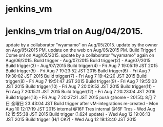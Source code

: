 # jenkins_vm
# jenkins_vm trial on Aug/04/2015.
update by a collaborator "wyamamo" on Aug/05/2015.
update by the owner on Aug/05/2015 PM.
update on the web on Aug/05/2015 PM.
Build Trigger! Come on! on Aug/05/2015.
update by a collaborator "wyamamo" again on Aug/06/2015.
Build trigger - Aug/07/2015
Build trigger(2) - Aug/07/2015
Build trigger(3) - Aug/07/2015
Build trigger(4) - Fri Aug  7 19:05:19 JST 2015
Build trigger(5) - Fri Aug  7 19:23:52 JST 2015
Build trigger(6) - Fri Aug  7 19:30:02 JST 2015
Build trigger(7) - Fri Aug  7 19:42:20 JST 2015
Build trigger(8) - Fri Aug  7 19:51:47 JST 2015
Build trigger(9) - Fri Aug  7 19:55:03 JST 2015
Build trigger(10) - Fri Aug  7 20:09:52 JST 2015
Build trigger(11) - Fri Aug  7 20:15:11 JST 2015
Build trigger(12) - Fri Aug  7 20:23:04 JST 2016
Build trigger(13) - Fri Aug  7 20:27:21 JST 2015
push @home - 2015年  8月  7日 金曜日 23:43:04 JST
Build trigger after vM-integrations re-created - Mon Aug 10 12:17:19 JST 2015
internal @16F Tres
internal @16F Tres - Wed Aug 12 15:55:38 JST 2015
Build trigger (1.624 update) - Wed Aug 12 19:06:13 JST 2015
Build trigger (H/1 OK?) - Wed Aug 12 19:13:40 JST 2015
